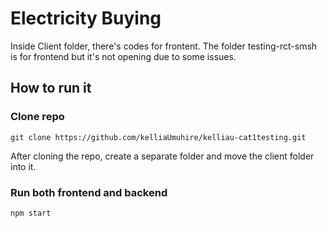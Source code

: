 # Electricity Buying
Inside Client folder, there's codes for frontent. The folder testing-rct-smsh is for frontend but it's not opening due to some issues.

## How to run it
### Clone repo
`git clone https://github.com/kelliaUmuhire/kelliau-cat1testing.git`

After cloning the repo, create a separate folder and move the client folder into it.

### Run both frontend and backend
`npm start`

